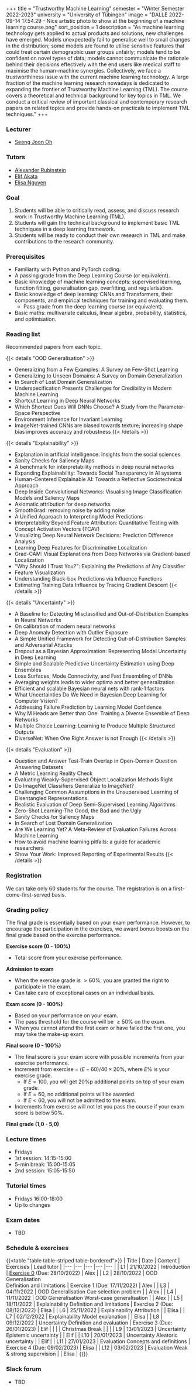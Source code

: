 +++
title = "Trustworthy Machine Learning"
semester = "Winter Semester 2022-2023"
university = "University of Tübingen"
image = "DALLE 2022-09-14 17.54.29 - Nice artistic photo to show at the beginning of a machine learning course.png"
sort_position = 1
description = "As machine learning technology gets applied to actual products and solutions, new challenges have emerged. Models unexpectedly fail to generalise well to small changes in the distribution; some models are found to utilise sensitive features that could treat certain demographic user groups unfairly; models tend to be confident on novel types of data; models cannot communicate the rationale behind their decisions effectively with the end users like medical staff to maximise the human-machine synergies. Collectively, we face a trustworthiness issue with the current machine learning technology. A large fraction of the machine learning research nowadays is dedicated to expanding the frontier of Trustworthy Machine Learning (TML). The course covers a theoretical and technical background for key topics in TML. We conduct a critical review of important classical and contemporary research papers on related topics and provide hands-on practicals to implement TML techniques."
+++

### Lecturer

- [Seong Joon Oh](../../member/joon/)

### Tutors

- [Alexander Rubinstein](../../member/alex/)
- [Elif Akata](../../member/elif/)
- [Elisa Nguyen](../../member/elisa/)

### Goal

1. Students will be able to critically read, assess, and discuss research work in Trustworthy Machine Learning (TML).
2. Students will gain the technical background to implement basic TML techniques in a deep learning framework.
3. Students will be ready to conduct their own research in TML and make contributions to the research community.

### Prerequisites

- Familiarity with Python and PyTorch coding.
- A passing grade from the Deep Learning Course (or equivalent).
- Basic knowledge of machine learning concepts: supervised learning, function fitting, generalisation gap, overfitting, and regularisation.
- Basic knowledge of deep learning: CNNs and Transformers, their components, and empirical techniques for training and evaluating them.
    - Pass grade from the deep learning course (or equivalent).
- Basic maths: multivariate calculus, linear algebra, probability, statistics, and optimisation.

### Reading list

Recommended papers from each topic.

{{< details "OOD Generalisation" >}}
- Generalizing from a Few Examples: A Survey on Few-Shot Learning
- Generalizing to Unseen Domains: A Survey on Domain Generalization
- In Search of Lost Domain Generalization
- Underspecification Presents Challenges for Credibility in Modern Machine Learning
- Shortcut Learning in Deep Neural Networks
- Which Shortcut Cues Will DNNs Choose? A Study from the Parameter-Space Perspective
- Environment Inference for Invariant Learning
- ImageNet-trained CNNs are biased towards texture; increasing shape bias improves accuracy and robustness
{{< /details >}}

{{< details "Explainability" >}}
- Explanation in artificial intelligence: Insights from the social sciences
- Sanity Checks for Saliency Maps
- A benchmark for interpretability methods in deep neural networks
- Expanding Explainability: Towards Social Transparency in AI systems
- Human-Centered Explainable AI: Towards a Reflective Sociotechnical Approach
- Deep Inside Convolutional Networks: Visualising Image Classification Models and Saliency Maps
- Axiomatic attribution for deep networks
- SmoothGrad: removing noise by adding noise
- A Unified Approach to Interpreting Model Predictions
- Interpretability Beyond Feature Attribution: Quantitative Testing with Concept Activation Vectors (TCAV)
- Visualizing Deep Neural Network Decisions: Prediction Difference Analysis
- Learning Deep Features for Discriminative Localization
- Grad-CAM: Visual Explanations from Deep Networks via Gradient-based Localization
- "Why Should I Trust You?": Explaining the Predictions of Any Classifier
- Feature Visualization
- Understanding Black-box Predictions via Influence Functions
- Estimating Training Data Influence by Tracing Gradient Descent
{{< /details >}}

{{< details "Uncertainty" >}}
- A Baseline for Detecting Misclassified and Out-of-Distribution Examples in Neural Networks
- On calibration of modern neural networks
- Deep Anomaly Detection with Outlier Exposure
- A Simple Unified Framework for Detecting Out-of-Distribution Samples and Adversarial Attacks
- Dropout as a Bayesian Approximation: Representing Model Uncertainty in Deep Learning
- Simple and Scalable Predictive Uncertainty Estimation using Deep Ensembles
- Loss Surfaces, Mode Connectivity, and Fast Ensembling of DNNs
- Averaging weights leads to wider optima and better generalization
- Efficient and scalable Bayesian neural nets with rank-1 factors
- What Uncertainties Do We Need in Bayesian Deep Learning for Computer Vision?
- Addressing Failure Prediction by Learning Model Confidence
- Why M Heads are Better than One: Training a Diverse Ensemble of Deep Networks
- Multiple Choice Learning: Learning to Produce Multiple Structured Outputs
- DiverseNet: When One Right Answer is not Enough
{{< /details >}}

{{< details "Evaluation" >}}
- Question and Answer Test-Train Overlap in Open-Domain Question Answering Datasets
- A Metric Learning Reality Check
- Evaluating Weakly-Supervised Object Localization Methods Right
- Do ImageNet Classifiers Generalize to ImageNet?
- Challenging Common Assumptions in the Unsupervised Learning of Disentangled Representations.
- Realistic Evaluation of Deep Semi-Supervised Learning Algorithms
- Zero-Shot Learning-The Good, the Bad and the Ugly
- Sanity Checks for Saliency Maps
- In Search of Lost Domain Generalization
- Are We Learning Yet? A Meta-Review of Evaluation Failures Across Machine Learning
- How to avoid machine learning pitfalls: a guide for academic researchers
- Show Your Work: Improved Reporting of Experimental Results
{{< /details >}}

### Registration

We can take only 60 students for the course. The registration is on a first-come-first-served basis.

### Grading policy

The final grade is essentially based on your exam performance. However, to encourage the participation in the exercises,
we award bonus boosts on the final grade based on the exercise performance.

**Exercise score (0 - 100%)**

- Total score from your exercise performance.

**Admission to exam**

- When the exercise grade is $>60$%, you are granted the right to participate in the exam.
- Can take care of exceptional cases on an individual basis.

**Exam score (0 - 100%)**

- Based on your performance on your exam.
- The pass threshold for the course will be $\geq 50$% on the exam.
- When you cannot attend the first exam or have failed the first one, you may take the make-up exam.

**Final score (0 - 100%)**

- The final score is your exam score with possible increments from your exercise performance.
- Increment from exercise = $(E-60)/40 \times 20$%, where $E$% is your exercise grade.
    - If $E=100$, you will get 20%p additional points on top of your exam grade.
    - If $E=60$, no additional points will be awarded.
    - If $E< 60$, you will not be admitted to the exam.
- Increments from exercise will not let you pass the course if your exam score is below $50\%$.

**Final grade (1,0 - 5,0)**

### Lecture times

- Fridays
- 1st session: 14:15-15:00
- 5-min break: 15:00-15:05
- 2nd session: 15:05-15:50

### Tutorial times

- Fridays 16:00-18:00
- Up to changes

### Exam dates

- TBD

### Schedule & exercises

{{<table "table table-striped table-bordered">}}
|   Title  	|   Date  	|   Content  	|   Exercises  	|   Lead tutor  	|
|---	|---	|---	|---	|---	|
|   L1  	|   21/10/2022  	|   Introduction  	|   [Exercise 0](abc)   (Due: 28/10/2022)  	|   Alex  	|
|   L2  	|   28/10/2022  	|   OOD Generalisation <br /> Definition and limitations  	|   Exercise 1 (Due: 17/11/2022)  	|   Alex  	|
|   L3  	|   04/11/2022  	|   OOD Generalisation     Cue selection problem  	|     	|   Alex  	|
|   L4  	|   11/11/2022  	|   OOD Generalisation     Worst-case generalisation  	|     	|   Alex  	|
|   L5  	|   18/11/2022  	|   Explainability     Definition and limitations  	|   Exercise 2 (Due: 08/12/2022)  	|   Elisa  	|
|   L6  	|   25/11/2022  	|   Explainability     Attribution  	|     	|   Elisa  	|
|   L7  	|   02/12/2022  	|   Explainability     Model explanation  	|     	|   Elisa  	|
|   L8  	|   09/12/2022  	|   Uncertainty     Definition and evaluation  	|   Exercise 3 (Due: 26/01/2023)  	|   Elif  	|
|       	|                	|   Christmas Break  	|     	|     	|
|   L9  	|   13/01/2023  	|   Uncertainty     Epistemic uncertainty  	|     	|   Elif  	|
|   L10  	|   20/01/2023  	|   Uncertainty     Aleatoric uncertainty  	|     	|   Elif  	|
|   L11  	|   27/01/2023  	|   Evaluation     Concepts and definitions  	|   Exercise 4 (Due: 09/02/2023)  	|   Elisa  	|
|   L12  	|   03/02/2023  	|   Evaluation     Weak & strong supervision  	|     	|   Elisa  	|
{{</table>}}

### Slack forum

- TBD
